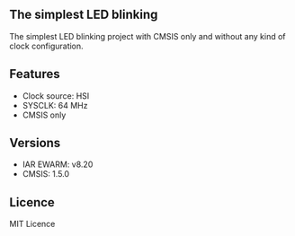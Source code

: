 ## The simplest LED blinking

The simplest LED blinking project with CMSIS only and without any kind
of clock configuration.

## Features
 - Clock source: HSI
 - SYSCLK: 64 MHz
 - CMSIS only

## Versions
  - IAR EWARM: v8.20
  - CMSIS: 1.5.0

## Licence
MIT Licence
